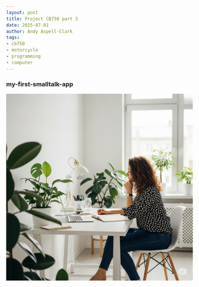 ```yaml
---
layout: post
title: Project CB750 part 3
date: 2025-07-01
author: Andy Aspell-Clark
tags:
- cb750
- motorcycle
- programming
- computer
---
```


### my-first-smalltalk-app

![image](../assets/images/2025-07-01-my-first-smalltalk-app/test.png)

